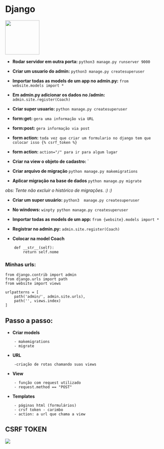 # Django

<a href = "https://github.com/AlestanAlves/d103">
<img src="https://user-images.githubusercontent.com/48387196/64310124-570b6a80-cf75-11e9-8ab5-f6b89ccf86c1.png"  width="110" /></a>
 
- **Rodar servidor em outra porta:** `python3 manage.py runserver 9000`
- **Criar um usuario do admin:** `python3 manage.py createsuperuser`
- **Importar todas as models de um app no admin.py:** `from website.models import *`
- **Em admin.py adicionar os dados no /admin:** `admin.site.register(Coach)`
- **Criar super usuario:** `python manage.py createsuperuser`
- **form:get:** `gera uma informação via URL`
- **form:post:** `gera informação via post`
- **form action:** `toda vez que criar um formulario no django tem que colocar isso {% csrf_token %}`
- **form action:** `action="/" para ir para algum lugar`
- **Criar na view o objeto de cadastro:** `

 - **Criar arquivo de migração** `python manage.py makemigrations`
- **Aplicar migração na base de dados** `python manage.py migrate`

_obs: Tente não excluir o histórico de migrações. :) :)_

- **Criar um super usuário:** `python3  manage.py createsuperuser`
- **No windows:** `winpty python manage.py createsuperuser`
 
- **Importar todas as models de um app:** `from {website}.models import * `
- **Registrar no admin.py:** `admin.site.register(Coach)`

- **Colocar na model Coach**
```
    def __str__(self):
        return self.nome 
```

### Minhas urls:
```
from django.contrib import admin
from django.urls import path
from website import views
```
```
urlpatterns = [
    path('admin/', admin.site.urls),
    path('', views.index)
]
```

## Passo a passo:

- **Criar models**
``` 
    - makemigrations
    - migrate
```

- **URL**
```
    -criação de rotas chamando suas views
```
- **View**
```
    - função com request utilizado
    - request.method == "POST"
```

- **Templates**
``` 
    - páginas html (formulários)
    - crsf token - carimbo
    - action: a url que chama a view
```

## CSRF TOKEN

<img src="https://www.digitalmunition.me/wp-content/uploads/2018/04/csrf-cross-site-request-forgery-620x350-c.png" />
